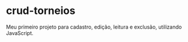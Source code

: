 # crud-torneios
Meu primeiro projeto para cadastro, edição, leitura e exclusão, utilizando JavaScript.
